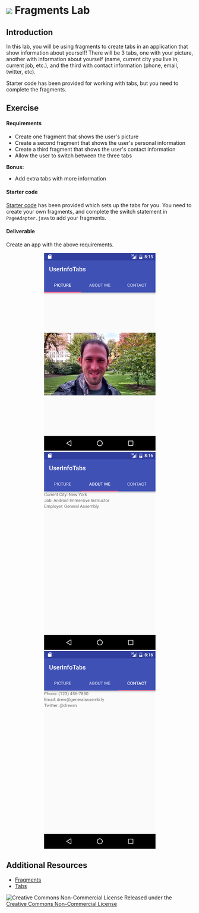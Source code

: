 
# ![](https://ga-dash.s3.amazonaws.com/production/assets/logo-9f88ae6c9c3871690e33280fcf557f33.png) Fragments Lab

## Introduction

In this lab, you will be using fragments to create tabs in an application that show information about yourself! There will be 3 tabs, one with your picture, another with information about yourself (name, current city you live in, current job, etc.), and the third with contact information (phone, email, twitter, etc).

Starter code has been provided for working with tabs, but you need to complete the fragments.

## Exercise

#### Requirements

- Create one fragment that shows the user's picture
- Create a second fragment that shows the user's personal information
- Create a third fragment that shows the user's contact information
- Allow the user to switch between the three tabs

**Bonus:**
- Add extra tabs with more information

#### Starter code

[Starter code](starter-code) has been provided which sets up the tabs for you. You need to create your own fragments, and complete the switch statement in `PageAdapter.java` to add your fragments.

#### Deliverable

Create an app with the above requirements.

<p align="center">

  <img src="./screenshots/screen1.png" width="300">

  <img src="./screenshots/screen2.png" width="300">

  <img src="./screenshots/screen3.png" width="300">

</p>

## Additional Resources

- [Fragments](http://developer.android.com/guide/components/fragments.html)
- [Tabs](http://developer.android.com/training/implementing-navigation/lateral.html)



![Creative Commons Non-Commercial License](https://licensebuttons.net/l/by-nc/3.0/88x31.png) Released under the [Creative Commons Non-Commercial License](https://github.com/ga-adi/lab-boilerplate-repository/blob/master/LICENSE)
 
